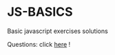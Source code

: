 # JS-BASICS
Basic javascript exercises solutions

Questions: click [here](https://github.com/neogcamp/build/tree/main/build-logic) !